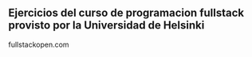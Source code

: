 ## Ejercicios del curso de programacion fullstack provisto por la Universidad de Helsinki
fullstackopen.com
